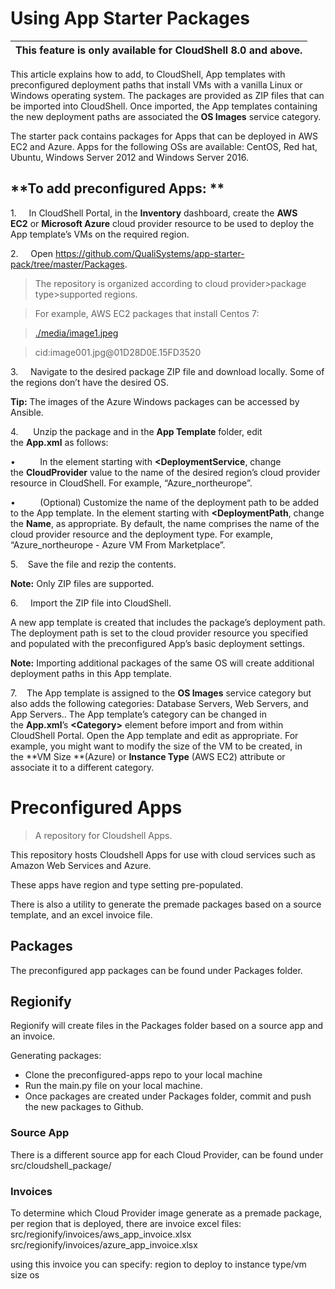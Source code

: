 Using App Starter Packages
==========================

| **This feature is only available for CloudShell 8.0 and above.** |
|------------------------------------------------------------------|


This article explains how to add, to CloudShell, App templates with
preconfigured deployment paths that install VMs with a vanilla Linux or Windows
operating system. The packages are provided as ZIP files that can be imported
into CloudShell. Once imported, the App templates containing the new deployment
paths are associated the **OS Images** service category.

The starter pack contains packages for Apps that can be deployed in AWS EC2 and
Azure. Apps for the following OSs are available: CentOS, Red hat, Ubuntu,
Windows Server 2012 and Windows Server 2016. 

**To add preconfigured Apps: **
-------------------------------

1.     In CloudShell Portal, in the **Inventory** dashboard, create the **AWS
EC2** or **Microsoft Azure** cloud provider resource to be used to deploy the
App template’s VMs on the required region.

2.     Open <https://github.com/QualiSystems/app-starter-pack/tree/master/Packages>.

>   The repository is organized according to cloud provider\>package
>   type\>supported regions.

>   For example, AWS EC2 packages that install Centos 7:

>   [./media/image1.jpeg](./media/image1.jpeg)

>   cid:image001.jpg\@01D28D0E.15FD3520

3.     Navigate to the desired package ZIP file and download locally. Some of
the regions don’t have the desired OS.

**Tip:** The images of the Azure Windows packages can be accessed by Ansible.

4.      Unzip the package and in the **App Template** folder, edit
the **App.xml** as follows:

•          In the element starting with **\<DeploymentService**, change
the **CloudProvider** value to the name of the desired region’s cloud provider
resource in CloudShell. For example, “Azure\_northeurope”.

•          (Optional) Customize the name of the deployment path to be added to
the App template. In the element starting with **\<DeploymentPath**, change
the **Name**, as appropriate. By default, the name comprises the name of the
cloud provider resource and the deployment type. For example,
“Azure\_northeurope - Azure VM From Marketplace”. 

5.    Save the file and rezip the contents.

**Note:** Only ZIP files are supported.

6.     Import the ZIP file into CloudShell.

A new app template is created that includes the package’s deployment path. The
deployment path is set to the cloud provider resource you specified and
populated with the preconfigured App’s basic deployment settings.

**Note:** Importing additional packages of the same OS will create additional
deployment paths in this App template.

7.    The App template is assigned to the **OS Images** service category but
also adds the following categories: Database Servers, Web Servers, and App
Servers.. The App template’s category can be changed in
the **App.xml**’s **\<Category\>** element before import and from within
CloudShell Portal. Open the App template and edit as appropriate. For example,
you might want to modify the size of the VM to be created, in the **VM
Size **(Azure) or **Instance Type** (AWS EC2) attribute or associate it to a
different category. 






# Preconfigured Apps
> A repository for Cloudshell Apps.

This repository hosts Cloudshell Apps for use with cloud services such
as Amazon Web Services and Azure.

These apps have region and type setting pre-populated.

There is also a utility to generate the premade packages based on a source 
template, and an excel invoice file.


## Packages

The preconfigured app packages can be found under Packages folder.


## Regionify

Regionify will create files in the Packages folder based on a source app
and an invoice.

Generating packages:
- Clone the preconfigured-apps repo to your local machine
- Run the main.py file on your local machine.
- Once packages are created under Packages folder, commit and push the new
  packages to Github.

### Source App

There is a different source app for each Cloud Provider, can be found 
under src/cloudshell_package/<Cloud Provider>

### Invoices

To determine which Cloud Provider image generate as a premade package, 
per region that is deployed, there are invoice excel files:
src/regionify/invoices/aws_app_invoice.xlsx
src/regionify/invoices/azure_app_invoice.xlsx

using this invoice you can specify:
region to deploy to
instance type/vm size
os





